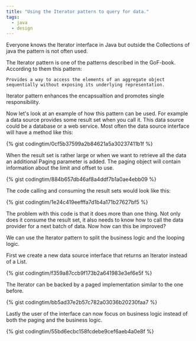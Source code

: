 ```yaml
---
title: "Using the Iterator pattern to query for data."
tags:
  - java
  - design
---
```


Everyone knows the Iterator interface in Java but outside the Collections of java the pattern is not often used.

The Iterator pattern is one of the patterns described in the GoF-book. According to them this pattern: 

```
Provides a way to access the elements of an aggregate object sequentially without exposing its underlying representation.
```

Iterator pattern enhances the encapsualtion and promotes single responsibility.

Now let's look at an example of how this pattern can be used.
For example a data source provides some result set when you call it.
This data source could be a database or a web service.
Most often the data source interface will have a method like this:

{% gist codingtim/0cf5b37599a2b84621a5a30237411b1f %}

When the result set is rather large or when we want to retrieve all the data an additional Paging parameter is added.
The paging object will contain information about the limit and offset to use. 

{% gist codingtim/884b657db46af8a4ddf7b1a0ae4ebb09 %} 

The code calling and consuming the result sets would look like this:

{% gist codingtim/1e24c419eefffa7d1b4a171b27627bf5 %}

The problem with this code is that it does more than one thing. 
Not only does it consume the result set, it also needs to know how to call the data provider for a next batch of data.
Now how can this be improved? 

We can use the Iterator pattern to split the business logic and the looping logic. 

First we create a new data source interface that returns an Iterator instead of a List.

{% gist codingtim/f359a87ccb9f173b2a641983e3ef6e5f %}

The Iterator can be backed by a paged implementation similar to the one before. 

{% gist codingtim/bb5ad37e2b57c782a03036b20230faa7 %}

Lastly the user of the interface can now focus on business logic instead of both the paging and the business logic.

{% gist codingtim/55bd6ecbc158fcdebe9cef6aeb4a0e8f %}
